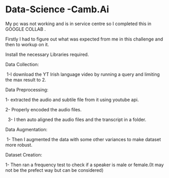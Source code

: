 # Data-Science -Camb.Ai
My pc was not working and is in service centre so I completed this in GOOGLE COLLAB .

Firstly I had to figure out what was expected from me in this challenge and then to workup on it.

Install the necessary Libraries required. 

Data Collection:

  1-I download the YT Irish language video by running a query and limiting the max result to 2.

Data Preprocessing:

  1- extracted the audio and subtile file from it using youtube api. 

  2- Properly encoded the audio files.

  3- I then auto aligned the audio files and the transcript in a folder.

Data Augmentation:

 1- Then I augmented the data with some other variances to make dataset more robust.

Dataset Creation:

  1- Then ran a frequency test to check if a speaker is male or female.(It may not be the prefect way but can be considered)
